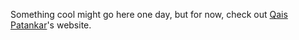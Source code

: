 Something cool might go here one day, but for now, check out [Qais Patankar](https://qais.jp)'s website.
